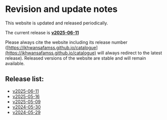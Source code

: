 # Revision and update notes

This website is updated and released periodically. 

The current release is **[v2025-06-11](https://ikhwansafamss.github.io/catalogue/v2025-06-11)**

Please always cite the website including its release number 
([https://ikhwansafamss.github.io/catalogue](https://ikhwansafamss.github.io/catalogue) 
will always redirect to the latest release).
Released versions of the website are stable and will remain available.

## Release list:
<!-- INSERT NEWER VERSION BELOW THIS -->
* [v2025-06-11](https://ikhwansafamss.github.io/catalogue/v2025-06-11)
* [v2025-05-16](https://ikhwansafamss.github.io/catalogue/v2025-05-16)
* [v2025-05-09](https://ikhwansafamss.github.io/catalogue/v2025-05-09)
* [v2024-05-30](https://ikhwansafamss.github.io/catalogue/v2024-05-30)
* [v2024-05-29](https://ikhwansafamss.github.io/catalogue/v2024-05-29)
